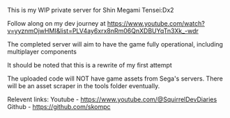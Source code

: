 This is my WIP private server for Shin Megami Tensei:Dx2

Follow along on my dev journey at https://www.youtube.com/watch?v=yyznmOjwHMI&list=PLV4ay6xrx8nRm06QnXDBUYqTn3Xk_-wdr

The completed server will aim to have the game fully operational, including multiplayer components

It should be noted that this is a rewrite of my first attempt

The uploaded code will NOT have game assets from Sega's servers. There will be an asset scraper in the tools folder eventually.

Relevent links:
Youtube - https://www.youtube.com/@SquirrelDevDiaries
Github - https://github.com/skompc

